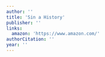 ```yaml
---
author: ''
title: 'Sin a History'
publisher: ''
links:
  amazon: 'https://www.amazon.com/'
authorCitation: ''
year: ''
---
```

